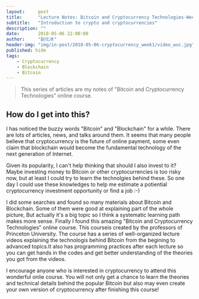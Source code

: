 ```yaml
---
layout:     post
title:      "Lecture Notes: Bitcoin and Cryptocurrency Technologies-Week 1"
subtitle:   "Introduction to crypto and cryptocurrencies"
description: ""
date:       2018-05-06 22:00:00
author:     "赵化冰"
header-img: "img/in-post/2018-05-06-cryptocurrency_week1/video_wuc.jpg"
published: hide
tags:
    - Cryptocurrency
    - Blockchain
    - Bitcoin
---
```


> This series of articles are my notes of "Bitcoin and Cryptocurrency Technologies" online course.

## How do I get into this?

I has noticed the buzzy words "Bitcoin" and "Blockchain" for a while. There are lots of articles, news, and talks around them. It seems that many people believe that cryptocurrency is the future of online payment, some even claim that blockchain would become the fundamental technology of the next generation of Internet. 

Given its popularity, I can't help thinking that should I also invest to it? Maybe investing money to Bitcoin or other cryptocurrencies is too risky now, but at least I could try to learn the technolgies behind these. So one day I could use these knowledges to help me estimate a potiential cryptocurrency investment opportunity or find a job :-)

I did some searches and found so many materials about Bitcoin and Blockchain. Some of them were good at explaining part of the whole picture, But actually it's a big topic so I think a systematic learning path makes more sense. Finally I found this amazing "Bitcoin and Cryptocurrency Technologies" online course. This courseis created by the professors of Princeton University. The course has a series of well-organized lecture videos explaining the technologis behind Bitcoin from the begining to advanced topics.It also has programming practices after each lecture so you can get hands in the codes and get better understanding of the theories you got from the videos. 

I encourage anyone who is interested in cryptocurrency to attend this wonderful onlie course. You will not only get a chance to learn the theories and technical details behind the popular Bitcoin but also may even create your own version of cryptocurrency after finishing this course! 


